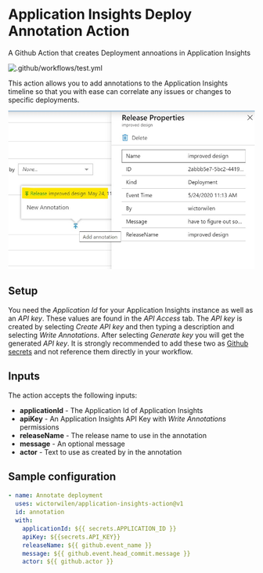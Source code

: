 # Application Insights Deploy Annotation Action

A Github Action that creates Deployment annoations in Application Insights

![.github/workflows/test.yml](https://github.com/wictorwilen/application-insights-action/workflows/.github/workflows/test.yml/badge.svg)

This action allows you to add annotations to the Application Insights timeline so that you with ease can correlate any issues or changes to specific deployments.

![Annotation sample](assets/annotation-sample.jpg)

## Setup

You need the *Application Id* for your Application Insights instance as well as an *API key*. These values are found in the *API Access* tab. The *API key* is created by selecting *Create API key* and then typing a description and selecting *Write Annotations*. After selecting *Generate key* you will get the generated *API key*. It is strongly recommended to add these two as [Github secrets](https://help.github.com/en/actions/configuring-and-managing-workflows/creating-and-storing-encrypted-secrets) and not reference them directly in your workflow.

## Inputs

The action accepts the following inputs:

* **applicationId** - The Application Id of Application Insights
* **apiKey** - An Application Insights API Key with *Write Annotations* permissions
* **releaseName** - The release name to use in the annotation
* **message** - An optional message
* **actor** - Text to use as created by in the annotation

## Sample configuration

``` yaml
- name: Annotate deployment
  uses: wictorwilen/application-insights-action@v1
  id: annotation
  with:
    applicationId: ${{ secrets.APPLICATION_ID }}
    apiKey: ${{secrets.API_KEY}}
    releaseName: ${{ github.event_name }}
    message: ${{ github.event.head_commit.message }}
    actor: ${{ github.actor }}

```

